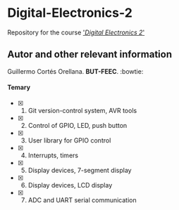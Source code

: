 # Digital-Electronics-2
Repository for the course ['*Digital Electronics 2*'](https://moodle.vutbr.cz/course/view.php?id=229631)

## Autor and other relevant information
Guillermo Cortés Orellana. **BUT-FEEC**.
:bowtie:

#### Temary 
- [x] 1. Git version-control system, AVR tools
- [x] 2. Control of GPIO, LED, push button
- [x] 3. User library for GPIO control
- [x] 4. Interrupts, timers
- [x] 5. Display devices, 7-segment display
- [x] 6. Display devices, LCD display
- [x] 7. ADC and UART serial communication
